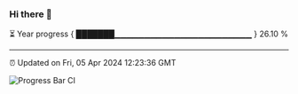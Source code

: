 ### Hi there 👋

⏳ Year progress { ███████▁▁▁▁▁▁▁▁▁▁▁▁▁▁▁▁▁▁▁▁▁▁▁ } 26.10 %

---

⏰ Updated on Fri, 05 Apr 2024 12:23:36 GMT

![Progress Bar CI](https://github.com/liununu/liununu/workflows/Progress%20Bar%20CI/badge.svg)
